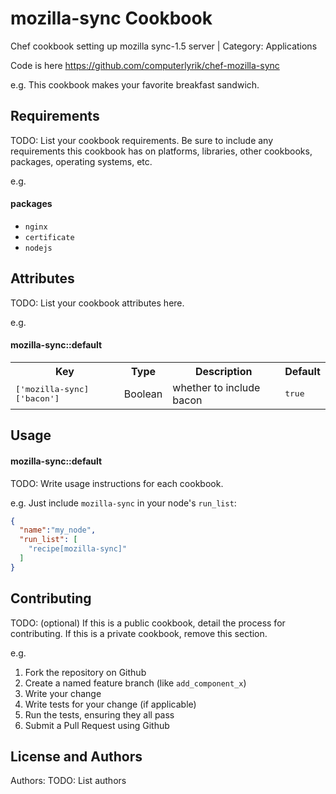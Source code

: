mozilla-sync Cookbook
=================


Chef cookbook setting up mozilla sync-1.5 server | Category: Applications

Code is here https://github.com/computerlyrik/chef-mozilla-sync

e.g.
This cookbook makes your favorite breakfast sandwich.

Requirements
------------
TODO: List your cookbook requirements. Be sure to include any requirements this cookbook has on platforms, libraries, other cookbooks, packages, operating systems, etc.

e.g.
#### packages
- `nginx`
- `certificate`
- `nodejs`

Attributes
----------
TODO: List your cookbook attributes here.

e.g.
#### mozilla-sync::default
<table>
  <tr>
    <th>Key</th>
    <th>Type</th>
    <th>Description</th>
    <th>Default</th>
  </tr>
  <tr>
    <td><tt>['mozilla-sync]['bacon']</tt></td>
    <td>Boolean</td>
    <td>whether to include bacon</td>
    <td><tt>true</tt></td>
  </tr>
</table>

Usage
-----
#### mozilla-sync::default
TODO: Write usage instructions for each cookbook.

e.g.
Just include `mozilla-sync` in your node's `run_list`:

```json
{
  "name":"my_node",
  "run_list": [
    "recipe[mozilla-sync]"
  ]
}
```

Contributing
------------
TODO: (optional) If this is a public cookbook, detail the process for contributing. If this is a private cookbook, remove this section.

e.g.
1. Fork the repository on Github
2. Create a named feature branch (like `add_component_x`)
3. Write your change
4. Write tests for your change (if applicable)
5. Run the tests, ensuring they all pass
6. Submit a Pull Request using Github

License and Authors
-------------------
Authors: TODO: List authors
